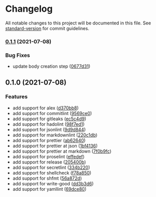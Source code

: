 # Changelog

All notable changes to this project will be documented in this file. See [standard-version](https://github.com/conventional-changelog/standard-version) for commit guidelines.

### [0.1.1](https://github.com/tmknom/example-github-actions/compare/v0.1.0...v0.1.1) (2021-07-08)


### Bug Fixes

* update body creation step ([0677d31](https://github.com/tmknom/example-github-actions/commit/0677d3135123d07c5e3d524442c42c8fcb1c6cdc))

## 0.1.0 (2021-07-08)


### Features

* add support for alex ([d370bb8](https://github.com/tmknom/github-actions-devops/commit/d370bb8612e24972d7a0e01d641f797b650cbd2a))
* add support for commitlint ([9569ce0](https://github.com/tmknom/github-actions-devops/commit/9569ce0ce2e3e6e1e513bf3b72f2cecf0d9b9324))
* add support for gitleaks ([ec5c4d9](https://github.com/tmknom/github-actions-devops/commit/ec5c4d97d1d144b90b4b01f5120c5cdddf6924bd))
* add support for hadolint ([98f7ed1](https://github.com/tmknom/github-actions-devops/commit/98f7ed182a06a0f0cd92eb28ba6f8ce75637c19e))
* add support for jsonlint ([9d9d844](https://github.com/tmknom/github-actions-devops/commit/9d9d844cf32b345fb6c96846da71b58eac6081bc))
* add support for markdownlint ([220c1db](https://github.com/tmknom/github-actions-devops/commit/220c1db92b7647c3c0fa739af35e4780d870b86f))
* add support for prettier ([ab62640](https://github.com/tmknom/github-actions-devops/commit/ab62640d89456bf1f15260654534593f02b32a36))
* add support for prettier at json ([1bf4136](https://github.com/tmknom/github-actions-devops/commit/1bf4136b564a014c2e28d8b8955ed7b69852f444))
* add support for prettier at markdown ([7f0b9fc](https://github.com/tmknom/github-actions-devops/commit/7f0b9fcf6125eb2542aec49eac203cdfa76549f2))
* add support for proselint ([effedef](https://github.com/tmknom/github-actions-devops/commit/effedef7053bc9c43c69104fca145e22eaaa5c10))
* add support for release ([205400b](https://github.com/tmknom/github-actions-devops/commit/205400bdcd3dbfdcb7670e107fee1e6c59a7eea1))
* add support for secretlint ([334b220](https://github.com/tmknom/github-actions-devops/commit/334b2200541c460e60a624e2fa97d89e77f6268a))
* add support for shellcheck ([f78a850](https://github.com/tmknom/github-actions-devops/commit/f78a850d85a82494d8fb6a7f94d0625fbd92ec33))
* add support for shfmt ([56a872d](https://github.com/tmknom/github-actions-devops/commit/56a872de38f7cfde2039256e8680c42257e9628b))
* add support for write-good ([dd3b3d6](https://github.com/tmknom/github-actions-devops/commit/dd3b3d620c8b904af1231e1970b981cfa78fe1ef))
* add support for yamllint ([69dce80](https://github.com/tmknom/github-actions-devops/commit/69dce8032f8dba4775f92f412f1d38c8ae5936fb))
